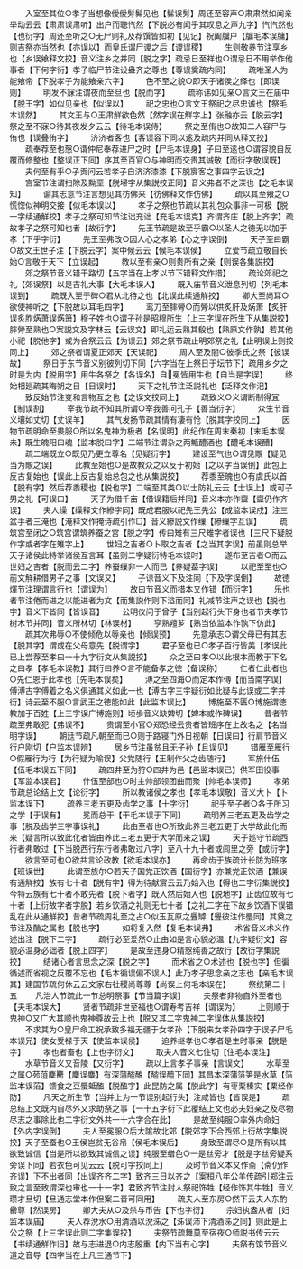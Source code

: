 <!-- { "loadSidebar": true } -->
　　入室至其位○孝子当想像僾僾髣髴见也【髴误髣】周还至容声○肃肃然如闻亲举动云云【肃肃误肃听】出户而聴忾然【下脱必有闻乎其叹息之声九字】忾忾然也【也衍字】周还至听之○无尸则礼及荐馔皆如初【见记】祝阖牖户【牖毛本误牗】则吉祭亦当然也【亦误以】而皇氏谓尸谡之后【谡误稷】
　　生则敬养节注享乡也【乡误飨释文挍】音义注乡之并同【脱之字】疏忌日至祥也○谓忌日不用举作他事者【下何字衍】孝子临尸节注设盎齐之尊也【尊误奠疏内同】
　　疏唯圣人为能飨帝【下脱孝子为能飨亲六字】
　　色不至之貌○即天子诸侯之绎也【即误则】
　　明发不寐注谓夜而至旦也【脱而字】
　　疏称讳如见亲○言文王在庙中【脱王字】如似见亲也【似误以】
　　祀之忠也○言文王祭祀之尽忠诚也【祭毛本误然】
　　其文王与○王肃觧欲色然【然字误在觧字上】张融亦云【脱云字】祭之至不寐○待其夜发夕云云【待毛本误侍】
　　祭之至侑也○故知二人容尸与侑也【误叠侑字】
　　济济者客也【客误容下同以逺及疏内并同从释文挍】
　　疏奉荐至也慤○谓仲尼奉荐进尸之时【尸毛本误身】子曰至逺也○谓容貌自反覆而修整也【整误正下同】序其至百官○与神明而交贵其诚敬【而衍字敬误既】
　　夫何至有乎○子贡问云若孝子自济济漆漆【下脱賔客之事四字云误之】
　　宫室节注谓扫除及黝垩【脱埽字从集説挍正同】音义弗者不之深也【之毛本误知】
　　谕其志意节注言想见其彷佛来【彷佛释文作仿佛】
　　疏以其至飨之○慌惚似神明交接【似毛本误以】
　　孝子之祭也节疏以其礼包众事非一可极【脱一字续通觧挍】孝子之祭可知节注诎充诎【充毛本误克】齐谓齐庄【脱上齐字】疏故孝子之祭可知也者【故衍字】
　　先王节疏是故至乎霸○以圣人之徳无以加于孝【下乎字衍】
　　先王至弗改○因人心之孝弟【心之字误倒】
　　天子至曰霸○故文王世子注【下脱云字】案中候云云【候毛本误侯】
　　立爱节疏立敬自长始○言敬于天下【立误起】
　　教以至有亲○则贵所有之亲【则误各集説挍】
　　郊之祭节音义错干路切【五字当在上孝以节下错释文作措】
　　疏论郊祀之礼【郊误祭】以是吉礼大事【大毛本误人】
　　既入庙节音义泄息列切【列毛本误到】
　　疏既入至于碑○君从北待之也【北误此续通觧挍】
　　卿大至尚耳○欲使神听之【下脱故以耳毛四字】
　　鸾刀至膟膋○而膋以供炙肝及焫萧【炙肝误炙胙焫萧误焫箫】穆子姓也○谓子孙是昭穆所生【上三字误在所生下从集説挍】膟膋至熟也○案説文及字林云【云误文】即礼运云熟其殽也【熟原文作孰】若其他小祀【脱他字】或为合祭云云【为误云】郊之祭节疏止明郊祭之礼【止明误上则挍同上】
　　郊之祭者谓夏正郊天【天误祀】
　　周人至及闇○彼季氏之祭【彼误故】
　　祭日于东节音义别彼列切下同【六字当在上祭日于坛节下】疏用乡夕之时是为内【脱用字】用牛各祭之【各误名】自冕皆用牛也【自当是字误】
　　终始相廵疏其晦朔之日【日误时】
　　天下之礼节注泛説礼也【泛释文作汜】
　　致反始节注变和言物互之也【之误文挍同上】
　　疏致义○义谓断制得冝【制误割】
　　宰我节疏不知其所谓○宰我善问孔子【善当衍字】
　　众生节音义壤如丈切【丈误羊】
　　其气发扬节疏其情有凄有怆【脱其字挍同上】
　　因物节疏明命至畏服○所以名鬼神为极者【名误明】此纪作在周末秦初【末毛本误未】既生魄阳曰魂【监本脱曰字】二端节注谓杂之两甒醴酒也【醴毛本误醩】
　　疏二端既立○既见乃更立尊名【见疑衍字】
　　建设至气也○谓见覸【疑见当为覸之误】
　　此教至始也○是故教众之以反于初始【之以字当误倒】此包上反古复始也【误此上反古复始总包之也从集説挍】
　　荐黍至魄也○有虞氏以首【脱有字】然后荐黍稷也【脱也字】二端至其类○以士防礼云云【士误上】或可子男之礼【可误曰】
　　天子为借千亩【借误籍后并同】音义本亦作齍【齍仍作齐误】
　　夫人缲【缲释文作縿字同】既成君服以祀先王先公【成监本误戍】注三盆手者三淹也【淹释文作掩诗疏引作□】音义縿説文作缫【縿缫字互误】
　　疏筑宫至闭之○筑宫谓筑养蚕之宫【脱之字】传曰雉有三尺雉字者误也【三尺下疑脱作字或者字在雉字上】
　　世妇之吉者○卜取之吉者【之当其字误】前虽则总举天子诸侯此特举诸侯互言耳【虽则二字疑衍特毛本误时】
　　遂布至吉者○而云世妇之吉者【脱而云二字】养蚕缫非一人而已【养疑葢字误】
　　以祀至至也○前文觧耕借男子之事【文误又】
　　子谅音义下及注同【下及字误倒】
　　故徳煇节注理谓言行也【谓误为】
　　故曰节音义而措本又作错【而衍字】
　　乐也者节注倦而进之以能进者为文【而集説作则下溢而同】礼减节注声之误也【脱也字】音义下皆同【皆误音】
　　公明仪问于曾子【当别起行头下身也者节夫孝节树木节并同】音义所林切【林误材】
　　亨熟羶芗【熟当依监本作孰下仿此】
　　疏其次弗辱○不使倾危以辱亲也【倾误预】
　　先意承志○谓父母已有其志【脱其字】谓或在父母意先【脱谓字】
　　君子至也已○孝子百行皆美【孝误此已上尝荐至孝曰一十九字衍文从集説挍】
　　众之至曰孝○以此根本而教于下名之曰孝【孝毛本误教】其行曰养○言不能备孝之徳【备误称】
　　仁者仁此者也○先仁恩于此孝也【先毛本误矣】
　　溥之至四海○而定本作傅【而当南字误】傅溥古字傅着之名义俱通其义如此一也【溥古字三字疑衍如此疑与此误或二字并衍】诗云至不服○言武王之徳能如此【此监本误比】
　　博施至不匮○博施谓徳教加于百姓【上三字误广博施则】顷歩音义缺婢切【婢本或作碑误】
　　昔者节疏至弗敢犯【弗误不】
　　贵谓至小官○郑恐经云贵者皆班序在上故名之【名当明字误】
　　朝廷节疏凡朝至而已○则于路寝门外日视朝【日误曰】行肩节音义行户刚切【户监本误辨】
　　居乡节注虽贫且无子孙【且误见】
　　错雁至雁行○假雁行为行【为行疑为喻误】父党随行【王制作父之齿随行】
　　军旅什伍【伍毛本误五下同】
　　疏四井至为狩○四井为邑【邑监本误已】供军田役事【军监本误君】
　　什伍至部也○时主帅部领团曲而聚【帅毛本误师】
　　孝弟节疏总论结上文【论衍字】
　　所以教诸侯之孝也【孝毛本误敬】音义大卜【卜监本误下】
　　疏养三老五更及齿学之事【十字衍】
　　祀乎至子者○各于所习之学【于误有】
　　冕而总干【干毛本误于下同】
　　疏明养三老五更及齿学之事【脱及齿学三字事误礼】
　　此由至者也○所致此养三老五更于大学故此化而来【疑言所以致此化者皆由养此三老五更于大学而来之误】
　　天子廵守节疏西行者弗敢过【下当脱西行东行者弗敢过八字】至八十九十者或闾里之旁【或衍字】
　　欲言至可也○欲共言论政教【欲毛本误亦】
　　再命齿于族疏计长防为班序【班误世】
　　此谓至族尔○若天子国党正饮酒【国衍字】亦兼党正饮酒【兼误有通觧挍】族有七十者【脱有字】得为待献賔云云乃始入也【得也二字衍集説挍】今特云族有七十者不敢先者【脱下者字】既入然后始入也【脱地字】正齿位故有七十者【上衍故字者字脱】若乡饮酒之礼则无七十者【之礼二字在下故乡饮酒下误错乱在此从通觧挍】昔者节疏周礼至之占○似玉瓦原之舋罅【舋彼注作璺同】其奠之节注及酳之属也【脱也字】
　　如将复入然【复毛本误弗】
　　术省音义术义作述出注【脱下二字】
　　疏行必至爱然○止由如是言心貌必温【九字疑衍文】容貌必温身必诎者【脱上四字】
　　是故至违身○精慤纯善之故行【故衍字集説挍】
　　结诸心者言思念之深【脱之字】
　　而术省之○术述也【脱也字】但徧循述而省视之反覆不忘也【毛本徧误偏不误人】此乃孝子思念亲之志也【亲毛本误其】建国节疏何休云云文家右社稷尚尊尊【尚误上何毛本误在】
　　祭统第二十五
　　凡治人节疏此一节总明祭事【节当篇字误】
　　夫祭者非物自外至者也【夫毛本误大】
　　贤者节疏非世至福也○谓寿考吉祥【谓误为】
　　上则顺于鬼神○又广大其顺也鬼神尊故云上也【脱又其二字鬼神二字误体从集説挍】
　　不求其为○皇尸命工祝承致多福无疆于女孝孙【下脱来女孝孙四字于误子尸毛本误兄】使女受禄于天【使监本误侯】
　　追养继孝也○孝者是生时事亲【脱是字】
　　孝也者畜也【上也字衍文】
　　取夫人音义七住切【住毛本误注】
　　水草节音义又音陵【又衍字】
　　疏以上言孝子事亲【言误文】
　　水草至之属○茒菹麇臡【麇误麋】有深蒲醓醢【醓误醯下同】其昌本深蒲箈笋是水草【箈监本误菭】馈食之豆蜃蚳醢【脱醢字】此昆防之属【脱此字】有枣栗榛实【栗经作防】
　　凡天之所生节【当并上为一节误别起行头】注咸皆也【皆误是】
　　疏总结上文既内自尽外又求助祭之事【一十五字衍下此覆结上文也必夫妇亲之及尽物尽志之事除此也二字衍文外共一十六字合在此】
　　是故至纯服○率外内命妇【外内字误倒】
　　夫人至冕服○后大隂故北郊【脱郊字下合西郊上衍故字集説挍】天子至蚕也○王侯岂贫无谷帛【侯毛本误后】
　　身致至谓尽○是所有以其欲致诚信【当是所以欲致其诚信之误】纯服至缯色○一是丝旁才【脱是字丝旁疑系旁误下同】若衣色可见云云【脱可字挍同上】
　　及时节音义本又作斋【斋仍作齐误】下不出者同【出误齐齐二字】致齐三日以齐之【案桓八年公羊传疏引郑注云致之言至致谓深也审也一十一字】君致齐节注封人祭祀饰牲【经作饰其牛牲】音义瓒才旦切【旦通志堂本作但案二音可同用】
　　疏夫人至东房○然下云夫人东酌罍尊【然误房】
　　卿大夫从○及杀与币告【下也字衍】
　　宗妇执盎从者【妇监本误庙】
　　夫人荐涗水○用清酒以涗泲之【泲误沛下清酒泲之同】则此是上公之祭【上三字误此则二字集误挍】
　　夫祭节疏舞莫至宿夜○师説书传云云【书续通觧作旧】故与志进退○内志殷重【内下当有心字】
　　夫祭有馂节音义道之音导【四字当在上凡三通节下】
